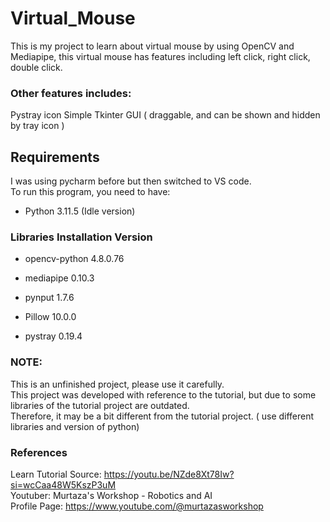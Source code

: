 # Virtual_Mouse
This is my project to learn about virtual mouse by using OpenCV and Mediapipe, this virtual mouse has features including left click, right click, double click.

### Other features includes:
Pystray icon
Simple Tkinter GUI ( draggable, and can be shown and hidden by tray icon ) 


## Requirements
I was using pycharm before but then switched to VS code. \
To run this program, you need to have:
- Python 3.11.5 (Idle version)

### Libraries Installation Version
- opencv-python         4.8.0.76
- mediapipe             0.10.3

- pynput                1.7.6
- Pillow                10.0.0
- pystray               0.19.4

### NOTE: 
This is an unfinished project, please use it carefully. \
This project was developed with reference to the tutorial, but due to some libraries of the tutorial project are outdated. \
Therefore, it may be a bit different from the tutorial project. ( use different libraries and version of python)

### References
Learn Tutorial Source: https://youtu.be/NZde8Xt78Iw?si=wcCaa48W5KszP3uM  \
Youtuber: Murtaza's Workshop - Robotics and AI  \
Profile Page: https://www.youtube.com/@murtazasworkshop 
